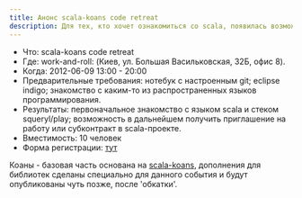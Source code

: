 ```yaml
---
title: Анонс scala-koans code retreat
description: Для тех, кто хочет ознакомиться со scala, появилась возможность сделать это участвуя в scala-koans code retreat.
---
```

* Что:  scala-koans code retreat
* Где:  work-and-roll: (Киев, ул. Большая Васильковская, 32Б, офис 8).
* Когда:  2012-06-09  13:00 - 20:00
* Предварительные требования: нотебук с настроенным git; eclipse indigo; знакомство с каким-то из распространенных языков программирования.
* Результаты: первоначальное знакомство с языком scala и стеком squeryl/play; возможность в дальнейшем получить приглашение на работу или субконтракт в scala-проекте.
* Вместимость: 10 человек
* Форма регистрации: [тут](https://docs.google.com/a/shevchenko.kiev.ua/spreadsheet/viewform?formkey=dEFKRGN3WGJId2l2SzRpcExlb0VCaWc6MQ#gid=0)

Коаны - базовая часть основана на [scala-koans](http://www.scalakoans.org), дополнения для библиотек сделаны специально для данного события и будут опубликованы чуть позже, после 'обкатки'.


